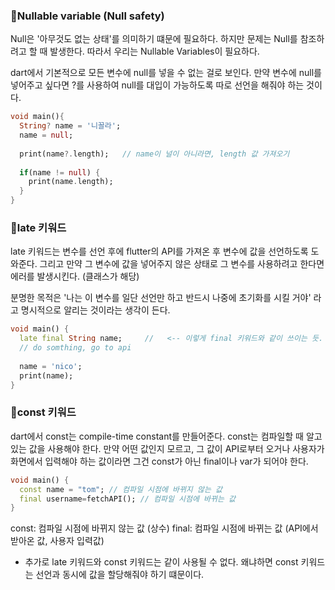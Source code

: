 ### 🤞Nullable variable (Null safety)
Null은 '아무것도 없는 상태'를 의미하기 떄문에 필요하다.
하지만 문제는 Null를 참조하려고 할 때 발생한다.
따라서 우리는 Nullable Variables이 필요하다.

dart에서 기본적으로 모든 변수에 null를 넣을 수 없는 걸로 보인다. 
만약 변수에 null를 넣어주고 싶다면 ?를 사용하여 null를 대입이 가능하도록 따로 선언을 해줘야 하는 것이다.

```dart
void main(){
  String? name = '니꼴라';
  name = null;
  
  print(name?.length);   // name이 널이 아니라면, length 값 가져오기
  
  if(name != null) {
    print(name.length);
  }
}
```

### 🤞late 키워드
late 키워드는 변수를 선언 후에 flutter의 API를 가져온 후 변수에 값을 선언하도록 도와준다. 그리고 만약 그 변수에 값을 넣어주지 않은 상태로 그 변수를 사용하려고 한다면 에러를 발생시킨다. (클래스가 해당)

분명한 목적은 '나는 이 변수를 일단 선언만 하고 반드시 나중에 초기화를 시킬 거야' 라고 명시적으로 알리는 것이라는 생각이 든다.

```dart
void main() {
  late final String name;     //   <-- 이렇게 final 키워드와 같이 쓰이는 듯.
  // do somthing, go to api
  
  name = 'nico';  
  print(name);
}
```

### 🤞const 키워드
dart에서 const는 compile-time constant를 만들어준다.
const는 컴파일할 때 알고 있는 값을 사용해야 한다.
만약 어떤 값인지 모르고, 그 값이 API로부터 오거나 사용자가 화면에서 입력해야 하는 값이라면 그건 const가 아닌 final이나 var가 되어야 한다.

```dart
void main() {
  const name = "tom"; // 컴파일 시점에 바뀌지 않는 값
  final username=fetchAPI(); // 컴파일 시점에 바뀌는 값
}
```
const: 컴파일 시점에 바뀌지 않는 값 (상수)
final: 컴파일 시점에 바뀌는 값 (API에서 받아온 값, 사용자 입력값)

+ 추가로 late 키워드와 const 키워드는 같이 사용될 수 없다.
왜냐하면 const 키워드는 선언과 동시에 값을 할당해줘야 하기 떄문이다.
